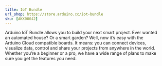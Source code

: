 ```yaml
---
title: IoT Bundle
url_shop: https://store.arduino.cc/iot-bundle
sku: [AKX00042]
---
```


Arduino IoT Bundle allows you to build your next smart project. Ever wanted an automated house? Or a smart garden? Well, now it’s easy with the Arduino Cloud compatible boards. It means: you can connect devices, visualize data, control and share your projects from anywhere in the world. Whether you’re a beginner or a pro, we have a wide range of plans to make sure you get the features you need.